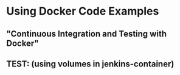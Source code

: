 # Using Docker Code Examples
## "Continuous Integration and Testing with Docker"
## TEST: (using volumes in jenkins-container)
